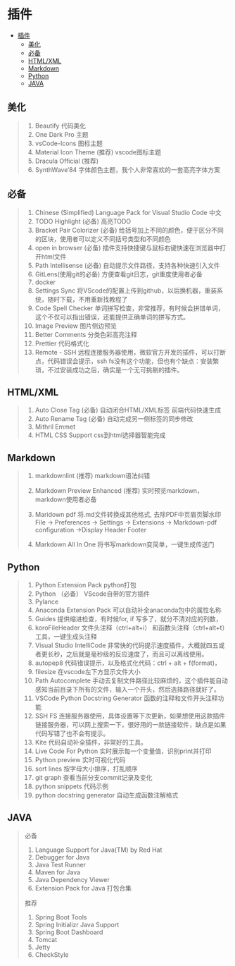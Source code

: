# 插件

- [插件](#插件)
  - [美化](#美化)
  - [必备](#必备)
  - [HTML/XML](#htmlxml)
  - [Markdown](#markdown)
  - [Python](#python)
  - [JAVA](#java)

## 美化

> 1. Beautify 代码美化
> 2. One Dark Pro 主题
> 3. vsCode-Icons 图标主题
> 4. Material Icon Theme (推荐) vscode图标主题
> 5. Dracula Official (推荐)
> 6. SynthWave‘84 字体颜色主题，我个人非常喜欢的一套高亮字体方案
>

## 必备

> 1. Chinese (Simplified) Language Pack for Visual Studio Code 中文
> 2. TODO Highlight (必备)   高亮TODO
> 3. Bracket Pair Colorizer (必备) 给括号加上不同的颜色，便于区分不同的区块，使用者可以定义不同括号类型和不同颜色
> 4. open in browser (必备) 插件支持快捷键与鼠标右键快速在浏览器中打开html文件
> 5. Path Intellisense (必备) 自动提示文件路径，支持各种快速引入文件
> 6. GitLens(使用git的必备) 方便查看git日志，git重度使用者必备
> 7. docker
> 8. Settings Sync 将VScode的配置上传到github，以后换机器，重装系统，随时下载，不用重新找教程了
> 9. Code Spell Checker 单词拼写检查，非常推荐，有时候会拼错单词，这个不仅可以指出错误，还能提供正确单词的拼写方式。
> 10. Image Preview 图片侧边预览
> 11. Better Comments 分类色彩高亮注释
> 12. Prettier 代码格式化
> 13. Remote - SSH  远程连接服务器使用，微软官方开发的插件，可以打断点，代码错误会提示，ssh fs没有这个功能，但也有个缺点：安装繁琐，不过安装成功之后，确实是一个无可挑剔的插件。

## HTML/XML

> 1. Auto Close Tag (必备)  自动闭合HTML/XML标签 前端代码快速生成
> 2. Auto Rename Tag (必备)    自动完成另一侧标签的同步修改
> 3. Mithril Emmet
> 4. HTML CSS Support css到html选择器智能完成
>

## Markdown

> 1. markdownlint (推荐) markdown语法纠错
>
> 2. Markdown Preview Enhanced (推荐)  实时预览markdown，markdown使用者必备
>
> 3. Maridown pdf 将.md文件转换成其他格式, 去除PDF中页眉页脚水印   File -> Preferences -> Settings -> Extensions -> Markdown-pdf configuration ->Display Header Footer
> 4. Markdown All In One 将书写markdown变简单，一键生成传送门

## Python

> 1. Python Extension Pack      python打包
> 2. Python    （必备）  VScode自带的官方插件
> 3. Pylance
> 4. Anaconda Extension Pack 可以自动补全anaconda包中的属性名称
> 5. Guides 提供缩进检查，有时候for, if 写多了，就分不清对应的列数，
> 6. koroFileHeader 文件头注释（ctrl+alt+i） 和函数头注释（ctrl+alt+t）工具，一键生成头注释
> 7. Visual Studio IntelliCode 非常快的代码提示速度插件，大概就四五或者更长秒，之后就是毫秒级的反应速度了，而且可以离线使用。
> 8. autopep8  代码错误提示，以及格式化代码：ctrl + alt + f(format)，
> 9. filesize  在vscode左下方显示文件大小
> 10. Path Autocomplete  手动去复制文件路径比较麻烦的，这个插件能自动感知当前目录下所有的文件，输入一个开头，然后选择路径就好了。
> 11. VSCode Python Docstring Generator  函数的注释和文件开头注释功能
> 12. SSH FS  连接服务器使用，具体设置等下次更新，如果想使用这款插件链接服务器，可以网上搜索一下，很好用的一款链接软件，缺点是如果代码写错了也不会有提示。
> 13. Kite 代码自动补全插件，非常好的工具。
> 14. Live Code For Python  实时展示每一个变量值，识别print并打印
> 15. Python preview 实时可视化代码
> 16. sort lines 按字母大小排序，打乱顺序
> 17. git graph 查看当前分支commit记录及变化
> 18. python snippets  代码示例
> 19. python docstring generator  自动生成函数注解格式
>

## JAVA

> 必备
>
> 1. Language Support for Java(TM) by Red Hat
> 2. Debugger for Java
> 3. Java Test Runner
> 4. Maven for Java
> 5. Java Dependency Viewer
> 6. Extension Pack for Java 打包合集
>
> 推荐
>
>1. Spring Boot Tools
>2. Spring Initializr Java Support
>3. Spring Boot Dashboard
>4. Tomcat
>5. Jetty
>6. CheckStyle
>
